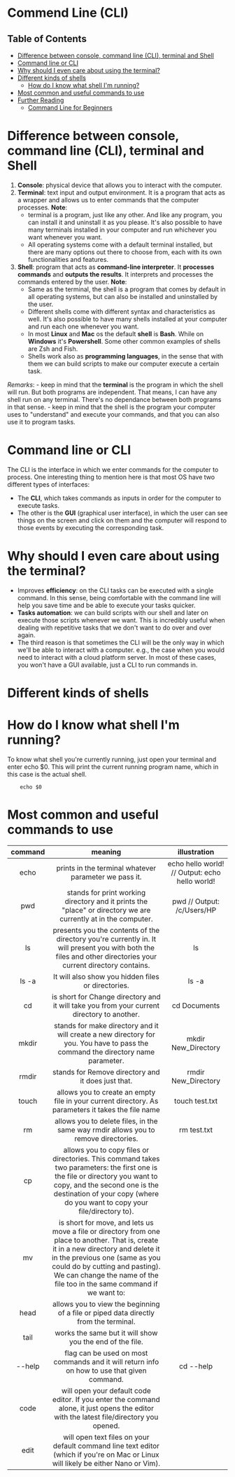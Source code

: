 # Commend Line (CLI)

## Table of Contents
- [Difference between console, command line (CLI), terminal and Shell](#Difference-between-console,-command-line-(CLI),-terminal-and-Shell)
- [Command line or CLI](#Command-line-or-CLI)
- [Why should I even care about using the terminal?](#Why-should-I-even-care-about-using-the-terminal?)
- [Different kinds of shells](#Different-kinds-of-shells)
    - [How do I know what shell I'm running?](#How-do-I-know-what-shell-I'm-running?)
- [Most common and useful commands to use](#Most-common-and-useful-commands-to-use)
- [Further Reading]()
    - [Command Line for Beginners](https://www.freecodecamp.org/news/command-line-for-beginners/)


# Difference between console, command line (CLI), terminal and Shell
1. __Console__: physical device that allows you to interact with the computer.
2. __Terminal__: text input and output environment. It is a program that acts as a wrapper and allows us to enter commands that the computer processes. __Note__:
    - terminal is a program, just like any other. And like any program, you can install it and uninstall it as you please. It's also possible to have many terminals installed in your computer and run whichever you want whenever you want. 
    - All operating systems come with a default terminal installed, but there are many options out there to choose from, each with its own functionalities and features.
3. __Shell__: program that acts as __command-line interpreter__. It __processes commands__ and __outputs the results__. It interprets and processes the commands entered by the user. __Note__:
    - Same as the terminal, the shell is a program that comes by default in all operating systems, but can also be installed and uninstalled by the user.
    - Different shells come with different syntax and characteristics as well. It's also possible to have many shells installed at your computer and run each one whenever you want.
    - In most __Linux__ and __Mac__ os the default __shell__ is __Bash__. While on __Windows__ it's __Powershell__. Some other common examples of shells are Zsh and Fish.
    - Shells work also as __programming languages__, in the sense that with them we can build scripts to make our computer execute a certain task.

_Remarks_:
    - keep in mind that the __terminal__ is the program in which the shell will run. But both programs are independent. That means, I can have any shell run on any terminal. There's no dependance between both programs in that sense.
    - keep in mind that the shell is the program your computer uses to "understand" and execute your commands, and that you can also use it to program tasks.

# Command line or CLI
The CLI is the interface in which we enter commands for the computer to process. One interesting thing to mention here is that most OS have two different types of interfaces:
* The __CLI__, which takes commands as inputs in order for the computer to execute tasks.
* The other is the __GUI__ (graphical user interface), in which the user can see things on the screen and click on them and the computer will respond to those events by executing the corresponding task.

# Why should I even care about using the terminal?
* Improves __efficiency__: on the CLI tasks can be executed with a single command. In this sense, being comfortable with the command line will help you save time and be able to execute your tasks quicker.
* __Tasks automation__: we can build scripts with our shell and later on execute those scripts whenever we want. This is incredibly useful when dealing with repetitive tasks that we don't want to do over and over again.
* The third reason is that sometimes the CLI will be the only way in which we'll be able to interact with a computer. e.g., the case when you would need to interact with a cloud platform server. In most of these cases, you won't have a GUI available, just a CLI to run commands in.

# Different kinds of shells
# How do I know what shell I'm running?
To know what shell you're currently running, just open your terminal and enter echo $0. This will print the current running program name, which in this case is the actual shell.
```shell
    echo $0
```
# Most common and useful commands to use
command | meaning | illustration
|:-----------:|:----------:|:--------------:|
echo | prints in the terminal whatever parameter we pass it. | echo hello world! // Output: echo hello world!
pwd | stands for print working directory and it prints the "place" or directory we are currently at in the computer.| pwd // Output: /c/Users/HP
ls | presents you the contents of the directory you're currently in. It will present you with both the files and other directories your current directory contains.| ls
ls -a | It will also show you hidden files or directories. | ls -a
cd | is short for Change directory and it will take you from your current directory to another.| cd Documents
mkdir | stands for make directory and it will create a new directory for you. You have to pass the command the directory name parameter.| mkdir New_Directory
rmdir | stands for Remove directory and it does just that. | rmdir New_Directory
touch | allows you to create an empty file in your current directory. As parameters it takes the file name | touch test.txt
rm | allows you to delete files, in the same way rmdir allows you to remove directories. | rm test.txt
cp | allows you to copy files or directories. This command takes two parameters: the first one is the file or directory you want to copy, and the second one is the destination of your copy (where do you want to copy your file/directory to). | 
mv | is short for move, and lets us move a file or directory from one place to another. That is, create it in a new directory and delete it in the previous one (same as you could do by cutting and pasting). We can change the name of the file too in the same command if we want to: | 
head | allows you to view the beginning of a file or piped data directly from the terminal. | 
tail | works the same but it will show you the end of the file. | 
--help | flag can be used on most commands and it will return info on how to use that given command. | cd --help
code | will open your default code editor. If you enter the command alone, it just opens the editor with the latest file/directory you opened. | 
edit | will open text files on your default command line text editor (which if you're on Mac or Linux will likely be either Nano or Vim). | 